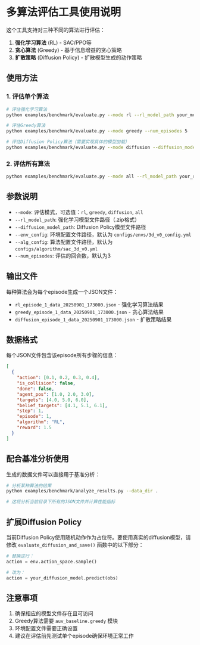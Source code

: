# 多算法评估工具使用说明

这个工具支持对三种不同的算法进行评估：
1. **强化学习算法** (RL) - SAC/PPO等
2. **贪心算法** (Greedy) - 基于信息增益的贪心策略
3. **扩散策略** (Diffusion Policy) - 扩散模型生成的动作策略

## 使用方法

### 1. 评估单个算法

```bash
# 评估强化学习算法
python examples/benchmark/evaluate.py --mode rl --rl_model_path your_model.zip --num_episodes 5

# 评估Greedy算法
python examples/benchmark/evaluate.py --mode greedy --num_episodes 5

# 评估Diffusion Policy算法（需要实现具体的模型加载）
python examples/benchmark/evaluate.py --mode diffusion --diffusion_model_path your_diffusion_model.pth --num_episodes 5
```

### 2. 评估所有算法

```bash
python examples/benchmark/evaluate.py --mode all --rl_model_path your_rl_model.zip --diffusion_model_path your_diffusion_model.pth --num_episodes 5
```

## 参数说明

- `--mode`: 评估模式，可选值：`rl`, `greedy`, `diffusion`, `all`
- `--rl_model_path`: 强化学习模型文件路径（.zip格式）
- `--diffusion_model_path`: Diffusion Policy模型文件路径
- `--env_config`: 环境配置文件路径，默认为 `configs/envs/3d_v0_config.yml`
- `--alg_config`: 算法配置文件路径，默认为 `configs/algorithm/sac_3d_v0.yml`
- `--num_episodes`: 评估的回合数，默认为3

## 输出文件

每种算法会为每个episode生成一个JSON文件：
- `rl_episode_1_data_20250901_173000.json` - 强化学习算法结果
- `greedy_episode_1_data_20250901_173000.json` - 贪心算法结果  
- `diffusion_episode_1_data_20250901_173000.json` - 扩散策略结果

## 数据格式

每个JSON文件包含该episode所有步骤的信息：
```json
[
  {
    "action": [0.1, 0.2, 0.3, 0.4],
    "is_collision": false,
    "done": false,
    "agent_pos": [1.0, 2.0, 3.0],
    "targets": [4.0, 5.0, 6.0],
    "belief_targets": [4.1, 5.1, 6.1],
    "step": 1,
    "episode": 1,
    "algorithm": "RL",
    "reward": 1.5
  }
]
```

## 配合基准分析使用

生成的数据文件可以直接用于基准分析：

```bash
# 分析某种算法的结果
python examples/benchmark/analyze_results.py --data_dir . 

# 这将分析当前目录下所有的JSON文件并计算性能指标
```

## 扩展Diffusion Policy

当前Diffusion Policy使用随机动作作为占位符。要使用真实的diffusion模型，请修改 `evaluate_diffusion_and_save()` 函数中的以下部分：

```python
# 替换这行：
action = env.action_space.sample()

# 改为：
action = your_diffusion_model.predict(obs)
```

## 注意事项

1. 确保相应的模型文件存在且可访问
2. Greedy算法需要 `auv_baseline.greedy` 模块
3. 环境配置文件需要正确设置
4. 建议在评估前先测试单个episode确保环境正常工作
